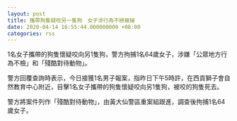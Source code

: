 ```yaml
---
layout: post
title: 攜帶狗隻疑咬另一隻狗　女子涉行為不檢被捕
date: 2020-04-14 16:55:44.000000000 +08:00
categories: rss
---
```


1名女子攜帶的狗隻懷疑咬向另1隻狗，警方拘捕1名64歲女子，涉嫌「公眾地方行為不檢」和「殘酷對待動物」。

警方回覆查詢時表示，今日接獲1名男子報案，指昨日下午5時許，在西貢獅子會自然教育中心附近，目擊1名女子攜帶的狗隻懷疑咬向另1隻狗，被咬的狗隻死去。

警方將案件列作「殘酷對待動物」，由黃大仙警區重案組跟進，調查後拘捕1名64歲女子。

